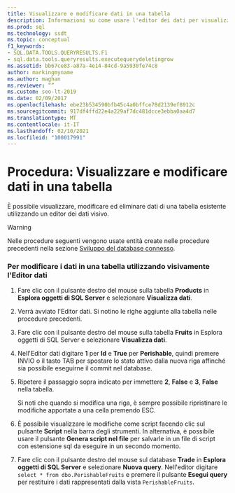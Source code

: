 ```yaml
---
title: Visualizzare e modificare dati in una tabella
description: Informazioni su come usare l'editor dei dati per visualizzare, modificare ed eliminare dati in una tabella esistente. Scoprire come visualizzare le modifiche nel modulo di script e salvarle in un file di script.
ms.prod: sql
ms.technology: ssdt
ms.topic: conceptual
f1_keywords:
- SQL.DATA.TOOLS.QUERYRESULTS.F1
- sql.data.tools.queryresults.executequerydeletingrow
ms.assetid: bb67ce83-a87a-4e14-84cd-9a5930fe74c8
author: markingmyname
ms.author: maghan
ms.reviewer: “”
ms.custom: seo-lt-2019
ms.date: 02/09/2017
ms.openlocfilehash: ebe23b534590bfb45c4a0bffce78d2139ef8912c
ms.sourcegitcommit: 917df4ffd22e4a229af7dc481dcce3ebba0aa4d7
ms.translationtype: MT
ms.contentlocale: it-IT
ms.lasthandoff: 02/10/2021
ms.locfileid: "100017991"
---
```

# <a name="how-to-view-and-edit-data-in-a-table"></a>Procedura: Visualizzare e modificare dati in una tabella

È possibile visualizzare, modificare ed eliminare dati di una tabella esistente utilizzando un editor dei dati visivo.  
  
> [!WARNING]  
> Nelle procedure seguenti vengono usate entità create nelle procedure precedenti nella sezione [Sviluppo del database connesso](../ssdt/connected-database-development.md).  
  
### <a name="to-edit-data-in-a-table-visually-using-the-data-editor"></a>Per modificare i dati in una tabella utilizzando visivamente l'Editor dati  
  
1.  Fare clic con il pulsante destro del mouse sulla tabella **Products** in **Esplora oggetti di SQL Server** e selezionare **Visualizza dati**.  
  
2.  Verrà avviato l'Editor dati. Si notino le righe aggiunte alla tabella nelle procedure precedenti.  
  
3.  Fare clic con il pulsante destro del mouse sulla tabella **Fruits** in Esplora oggetti di SQL Server e selezionare **Visualizza dati**.  
  
4.  Nell'Editor dati digitare **1** per **Id** e **True** per **Perishable**, quindi premere INVIO o il tasto TAB per spostare lo stato attivo dalla nuova riga affinché sia possibile eseguirne il commit nel database.  
  
5.  Ripetere il passaggio sopra indicato per immettere **2**, **False** e **3**, **False** nella tabella.  
  
    Si noti che quando si modifica una riga, è sempre possibile ripristinare le modifiche apportate a una cella premendo ESC.  
  
6.  È possibile visualizzare le modifiche come script facendo clic sul pulsante **Script** nella barra degli strumenti. In alternativa, è possibile usare il pulsante **Genera script nel file** per salvarle in un file di script con estensione sql da eseguire in un secondo momento.  
  
7.  Fare clic con il pulsante destro del mouse sul database **Trade** in **Esplora oggetti di SQL Server** e selezionare **Nuova query**. Nell'editor digitare `select * from dbo.PerishableFruits` e premere il pulsante **Esegui query** per restituire i dati rappresentati dalla vista `PerishableFruits`.  
  
